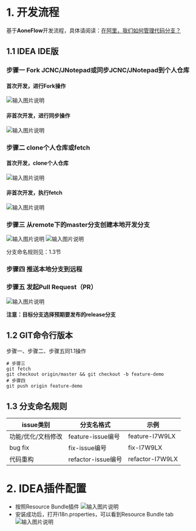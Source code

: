 # 1. 开发流程
基于**AoneFlow**开发流程，具体请阅读：[在阿里，我们如何管理代码分支？](https://developer.aliyun.com/article/573549)
## 1.1 IDEA IDE版
###  步骤一 Fork JCNC/JNotepad或同步JCNC/JNotepad到个人仓库
#### 首次开发，进行Fork操作
![输入图片说明](https://foruda.gitee.com/images/1693230738686081312/d1f9178e_341872.png "屏幕截图")
#### 非首次开发，进行同步操作
![输入图片说明](https://foruda.gitee.com/images/1693230711005054075/9d8adb17_341872.png "屏幕截图")

### 步骤二 clone个人仓库或fetch
#### 首次开发，clone个人仓库
![输入图片说明](https://foruda.gitee.com/images/1693230809903750175/da0d73b5_341872.png "屏幕截图")
#### 非首次开发，执行fetch
![输入图片说明](https://foruda.gitee.com/images/1693231554501661630/308a9783_341872.png "屏幕截图")

### 步骤三 从remote下的master分支创建本地开发分支
![输入图片说明](https://foruda.gitee.com/images/1693231016998001511/7a6a6f3d_341872.png "屏幕截图")
![输入图片说明](https://foruda.gitee.com/images/1693231347247142683/17ff5fd4_341872.png "屏幕截图")

分支命名规则见：1.3节

### 步骤四 推送本地分支到远程

### 步骤五 发起Pull Request（PR）
![输入图片说明](https://foruda.gitee.com/images/1693232191273920333/65665291_341872.png "屏幕截图")

**注意：目标分支选择预期要发布的release分支**

## 1.2 GIT命令行版本
步骤一、步骤二、步骤五同1.1操作
```shell
# 步骤三
git fetch
git checkout origin/master && git checkout -b feature-demo
# 步骤四
git push origin feature-demo
```

## 1.3 分支命名规则
|issue类别|分支名格式|示例|
|--------|--------|----|
|功能/优化/文档修改|feature-issue编号|feature-I7W9LX|
|bug fix| fix-issue编号| fix-I7W9LX|
|代码重构|refactor-issue编号|refactor-I7W9LX|

# 2. IDEA插件配置
* 按照Resource Bundle插件
  ![输入图片说明](https://foruda.gitee.com/images/1693125995274955090/9efa2d4c_341872.png "屏幕截图")
* 安装成功后，打开i18n.properties，可以看到Resource Bundle tab
  ![输入图片说明](https://foruda.gitee.com/images/1693126057242554469/10667419_341872.png "屏幕截图")